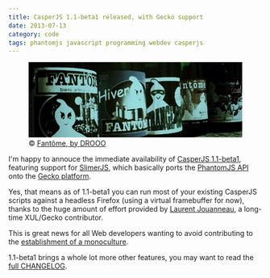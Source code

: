 ```yaml
---
title: CasperJS 1.1-beta1 released, with Gecko support
date: 2013-07-13
category: code
tags: phantomjs javascript programming webdev casperjs
---
```


<figure>
    <img src="/static/code/2013/fantomes.jpg" alt="" width="660">
    <figcaption>
        © <a href="https://secure.flickr.com/photos/drooo/6946563420/">Fantôme, by DROOO</a></figcaption>
</figure>

I'm happy to annouce the immediate availability of [CasperJS 1.1-beta1](https://github.com/n1k0/casperjs/releases/tag/1.1-beta1), featuring support for [SlimerJS](http://slimerjs.org/), which basically ports the [PhantomJS API](https://github.com/ariya/phantomjs/wiki/API-Reference) onto the [Gecko platform](https://developer.mozilla.org/en-US/docs/Mozilla/Gecko).

Yes, that means as of 1.1-beta1 you can run most of your existing CasperJS scripts against a headless Firefox (using a virtual framebuffer for now), thanks to the huge amount of effort provided by [Laurent Jouanneau](http://ljouanneau.com/), a long-time XUL/Gecko contributor.

This is great news for all Web developers wanting to avoid contributing to the [establishment of a monoculture](http://www.sitepoint.com/5-reasons-to-reject-webkit-monoculture/).

1.1-beta1 brings a whole lot more other features, you may want to read the [full CHANGELOG](https://github.com/n1k0/casperjs/releases/tag/1.1-beta1).
